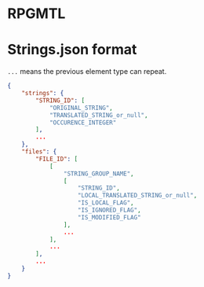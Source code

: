 # RPGMTL  
  
# Strings.json format  
  
`...` means the previous element type can repeat.  
  
```json
{
    "strings": {
        "STRING_ID": [
            "ORIGINAL_STRING",
            "TRANSLATED_STRING_or_null",
            "OCCURENCE_INTEGER"
        ],
        ...
    },
    "files": {
        "FILE_ID": [
            [
                "STRING_GROUP_NAME",
                [
                    "STRING_ID",
                    "LOCAL_TRANSLATED_STRING_or_null",
                    "IS_LOCAL_FLAG",
                    "IS_IGNORED_FLAG",
                    "IS_MODIFIED_FLAG"
                ],
                ...
            ],
            ...
        ],
        ...
    }
}
```  